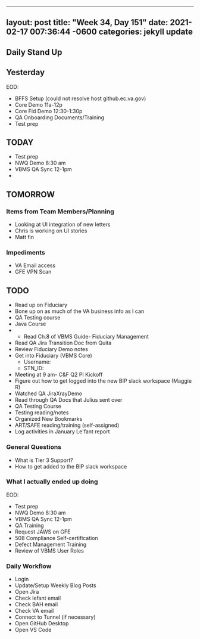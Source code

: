 
---
layout: post
title:  "Week 34, Day 151"
date:   2021-02-17 007:36:44 -0600
categories: jekyll update
---

## Daily Stand Up
## Yesterday
EOD:
* BFFS Setup (could not resolve host github.ec.va.gov)
* Core Demo 11a-12p
* Core Fid Demo 12:30-1:30p
* QA Onboarding Documents/Training
* Test prep

## TODAY
* Test prep
* NWQ Demo 8:30 am
* VBMS QA Sync 12-1pm
* 

## TOMORROW

### Items from Team Members/Planning
* Looking at UI integration of new letters
* Chris is working on UI stories
* Matt fin

### Impediments
* VA Email access
* GFE VPN Scan

## TODO
* Read up on Fiduciary
* Bone up on as much of the VA business info as I can
* QA Testing course
* Java Course
* * Read Ch.8 of VBMS Guide- Fiduciary Management
* Read QA Jira Transition Doc from Quita
* Review Fiduciary Demo notes
* Get into Fiduciary (VBMS Core)
  * Username: 
  * STN_ID:
* Meeting at 9 am- C&F Q2 PI Kickoff
* Figure out how to get logged into the new BIP slack workspace (Maggie R)
* Watched QA JiraXrayDemo 
* Read through QA Docs that Julius sent over
* QA Testing Course
* Testing reading/notes
* Organized New Bookmarks
* ART/SAFE reading/training (self-assigned)
* Log activities in January Le'fant report

### General Questions  
  * What is Tier 3 Support?
  * How to get added to the BIP slack workspace

### What I actually ended up doing
EOD:
* Test prep
* NWQ Demo 8:30 am
* VBMS QA Sync 12-1pm
* QA Training
* Request JAWS on GFE
* 508 Compliance Self-certification 
* Defect Management Training
* Review of VBMS User Roles

### Daily Workflow
* Login
* Update/Setup Weekly Blog Posts
* Open Jira
* Check lefant email
* Check BAH email
* Check VA email
* Connect to Tunnel (if necessary)
* Open GitHub Desktop
* Open VS Code